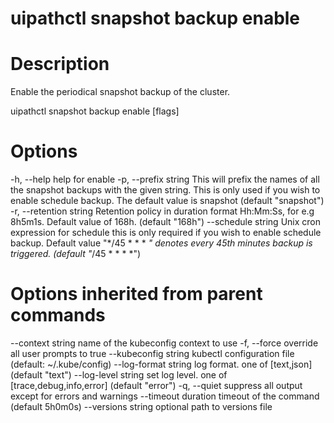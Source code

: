 ﻿# uipathctl snapshot backup enable

# Description

Enable the periodical snapshot backup of the cluster.

uipathctl snapshot backup enable [flags]

# Options

-h, --help               help for enable
  -p, --prefix string      This will prefix the names of all the snapshot backups with the given string.
                           	This is only used if you wish to enable schedule backup.
                             The default value is snapshot
                           	 (default "snapshot")
  -r, --retention string   Retention policy in duration format Hh:Mm:Ss, for e.g 8h5m1s.
                           	Default value of 168h.
                           	 (default "168h")
      --schedule string    Unix cron expression for schedule
                           	this is only required if you wish to enable schedule backup.
                             Default value "*/45 * * * *" denotes every 45th minutes backup is triggered.
                           	 (default "*/45 * * * *")

# Options inherited from parent commands

--context string      name of the kubeconfig context to use
  -f, --force               override all user prompts to true
      --kubeconfig string   kubectl configuration file (default: ~/.kube/config)
      --log-format string   log format. one of [text,json] (default "text")
      --log-level string    set log level. one of [trace,debug,info,error] (default "error")
  -q, --quiet               suppress all output except for errors and warnings
      --timeout duration    timeout of the command (default 5h0m0s)
      --versions string     optional path to versions file
